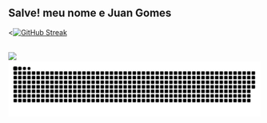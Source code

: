 ## Salve! meu nome e Juan Gomes

 <div>
  <a href="https://github.com/juangomes376"></a>

 <[![GitHub Streak](https://streak-stats.demolab.com?user=juangomes376&theme=dark&locale=fr&mode=weekly)](https://git.io/streak-stats)
</div>

<div style="display: inline_block"><br>
<img src="https://skillicons.dev/icons?i=figma,git,bash,linux,html,css,js" />
</div>

<div > 
  

 
 <img align="center" alt="Rafa-CSS" src="https://raw.githubusercontent.com/juangomes376/juangomes376/9228f4a2601f3e7ca12f5e7db15daf9628c6f935/github-contribution-grid-snake-dark.svg">
 
</div>


